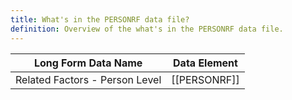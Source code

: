 ```yaml
---
title: What's in the PERSONRF data file?
definition: Overview of the what's in the PERSONRF data file.
---
```

| Long Form Data Name            | Data Element |
| ------------------------------ | ------------ |
| Related Factors - Person Level | [[PERSONRF]] |
